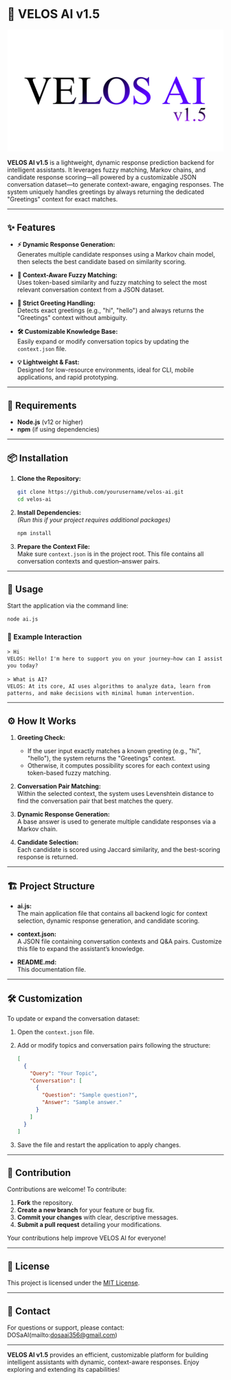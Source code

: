 # 🚀 VELOS AI v1.5

![VELOS AI v1.5 Logo](https://raw.githubusercontent.com/DOSaAI/VELOS-AI-v1.5/refs/heads/main/img/logo.png)

**VELOS AI v1.5** is a lightweight, dynamic response prediction backend for intelligent assistants. It leverages fuzzy matching, Markov chains, and candidate response scoring—all powered by a customizable JSON conversation dataset—to generate context-aware, engaging responses. The system uniquely handles greetings by always returning the dedicated "Greetings" context for exact matches.

---

## ✨ Features

- **⚡ Dynamic Response Generation:**  
  Generates multiple candidate responses using a Markov chain model, then selects the best candidate based on similarity scoring.

- **🔎 Context-Aware Fuzzy Matching:**  
  Uses token-based similarity and fuzzy matching to select the most relevant conversation context from a JSON dataset.

- **🎉 Strict Greeting Handling:**  
  Detects exact greetings (e.g., "hi", "hello") and always returns the "Greetings" context without ambiguity.

- **🛠️ Customizable Knowledge Base:**  
  Easily expand or modify conversation topics by updating the `context.json` file.

- **💡 Lightweight & Fast:**  
  Designed for low-resource environments, ideal for CLI, mobile applications, and rapid prototyping.

---

## 📝 Requirements

- **Node.js** (v12 or higher)
- **npm** (if using dependencies)

---

## 📦 Installation

1. **Clone the Repository:**
   ```bash
   git clone https://github.com/yourusername/velos-ai.git
   cd velos-ai
   ```

2. **Install Dependencies:**  
   *(Run this if your project requires additional packages)*
   ```bash
   npm install
   ```

3. **Prepare the Context File:**  
   Make sure `context.json` is in the project root. This file contains all conversation contexts and question–answer pairs.

---

## 🚀 Usage

Start the application via the command line:

```bash
node ai.js
```

### 💬 Example Interaction

```plaintext
> Hi
VELOS: Hello! I'm here to support you on your journey—how can I assist you today?

> What is AI?
VELOS: At its core, AI uses algorithms to analyze data, learn from patterns, and make decisions with minimal human intervention.
```

---

## ⚙️ How It Works

1. **Greeting Check:**  
   - If the user input exactly matches a known greeting (e.g., "hi", "hello"), the system returns the "Greetings" context.
   - Otherwise, it computes possibility scores for each context using token-based fuzzy matching.

2. **Conversation Pair Matching:**  
   Within the selected context, the system uses Levenshtein distance to find the conversation pair that best matches the query.

3. **Dynamic Response Generation:**  
   A base answer is used to generate multiple candidate responses via a Markov chain.

4. **Candidate Selection:**  
   Each candidate is scored using Jaccard similarity, and the best-scoring response is returned.

---

## 🏗️ Project Structure

- **ai.js:**  
  The main application file that contains all backend logic for context selection, dynamic response generation, and candidate scoring.

- **context.json:**  
  A JSON file containing conversation contexts and Q&A pairs. Customize this file to expand the assistant’s knowledge.

- **README.md:**  
  This documentation file.

---

## 🛠️ Customization

To update or expand the conversation dataset:

1. Open the `context.json` file.
2. Add or modify topics and conversation pairs following the structure:

   ```json
   [
     {
       "Query": "Your Topic",
       "Conversation": [
         {
           "Question": "Sample question?",
           "Answer": "Sample answer."
         }
       ]
     }
   ]
   ```

3. Save the file and restart the application to apply changes.

---

## 🤝 Contribution

Contributions are welcome! To contribute:

1. **Fork** the repository.  
2. **Create a new branch** for your feature or bug fix.  
3. **Commit your changes** with clear, descriptive messages.  
4. **Submit a pull request** detailing your modifications.  

Your contributions help improve VELOS AI for everyone!

---

## 📝 License

This project is licensed under the [MIT License](LICENSE).

---

## 📧 Contact

For questions or support, please contact:  
DOSaAI(mailto:dosaai356@gmail.com)

---

**VELOS AI v1.5** provides an efficient, customizable platform for building intelligent assistants with dynamic, context-aware responses. Enjoy exploring and extending its capabilities!
